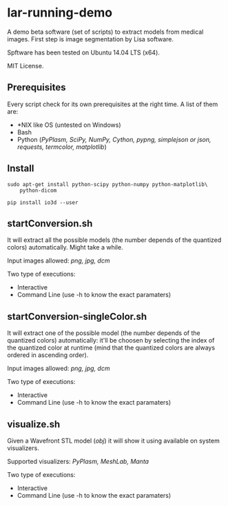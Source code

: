 lar-running-demo
=============

A demo beta software (set of scripts) to extract models from medical images.
First step is image segmentation by Lisa software.

Spftware has been tested on Ubuntu 14.04 LTS (x64).

MIT License.

Prerequisites
-------------
Every script check for its own prerequisites at the right time.
A list of them are:

* *NIX like OS (untested on Windows)
* Bash
* Python (*PyPlasm, SciPy, NumPy, Cython, pypng, simplejson or json, requests, termcolor, matplotlib*)


Install 
-------

    sudo apt-get install python-scipy python-numpy python-matplotlib\
        python-dicom

    pip install io3d --user

startConversion.sh
-------------
It will extract all the possible models (the number depends of the quantized colors) automatically. Might take a while.

Input images allowed: *png, jpg, dcm*

Two type of executions:

* Interactive
* Command Line (use -h to know the exact paramaters)

startConversion-singleColor.sh
-------------
It will extract one of the possible model (the number depends of the quantized colors) automatically: it'll be choosen by selecting the index of the quantized color at runtime (mind that the quantized colors are always ordered in ascending order).

Input images allowed: *png, jpg, dcm*

Two type of executions:

* Interactive
* Command Line (use -h to know the exact paramaters)


visualize.sh
-------------
Given a Wavefront STL model (*obj*) it will show it using available on system visualizers.

Supported visualizers: *PyPlasm, MeshLab, Manta*

Two type of executions:

* Interactive
* Command Line (use -h to know the exact paramaters)

